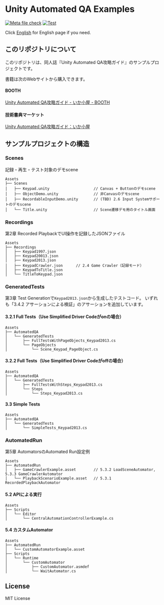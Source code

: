 # Unity Automated QA Examples

[![Meta file check](https://github.com/nowsprinting/UnityAutomatedQAExamples/actions/workflows/metacheck.yml/badge.svg)](https://github.com/nowsprinting/UnityAutomatedQAExamples/actions/workflows/metacheck.yml)
[![Test](https://github.com/nowsprinting/UnityAutomatedQAExamples/actions/workflows/test.yml/badge.svg)](https://github.com/nowsprinting/UnityAutomatedQAExamples/actions/workflows/test.yml)

Click [English](./README_en.md) for English page if you need.



## このリポジトリについて

このリポジトリは、同人誌『Unity Automated QA攻略ガイド』のサンプルプロジェクトです。

書籍は次のWebサイトから購入できます。

#### BOOTH
[Unity Automated QA攻略ガイド - いか小屋 - BOOTH](https://ikagoya.booth.pm/items/3534629)

#### 技術書典マーケット
[Unity Automated QA攻略ガイド：いか小屋](https://techbookfest.org/product/5755610421264384)



## サンプルプロジェクトの構造

### Scenes

記録・再生・テスト対象のデモscene

```
Assets
├── Scenes
│   ├── Keypad.unity                    // Canvas + Buttonのデモscene
│   ├── ObjectDemo.unity                // 非Canvasのデモscene
│   ├── RecordableInputDemo.unity       // (TBD) 2.6 Input Systemサポートのデモscene
│   └── Title.unity                     // Scene遷移デモ用のタイトル画面
```

### Recordings

第2章 Recorded PlaybackでUI操作を記録したJSONファイル

```
Assets
├── Recordings
│   ├── Keypad1997.json
│   ├── Keypad20013.json
│   ├── Keypad2013.json
│   ├── KeypadCrawler.json      // 2.4 Game Crawler（記録モード）
│   ├── KeypadToTitle.json
│   └── TitleToKeypad.json
```

### GeneratedTests

第3章 Test Generationで`Keypad2013.json`から生成したテストコード。
いずれも「3.4.2 アサーションによる検証」のアサーションを追加しています。

#### 3.2.1 Full Tests（Use Simplified Driver Codeがonの場合）

```
Assets
├── AutomatedQA
│   └── GeneratedTests
│       ├── FullTestsWithPageObjects_Keypad2013.cs
│       └── PageObjects
│           └── Scene_Keypad_PageObject.cs
```

#### 3.2.2 Full Tests（Use Simplified Driver Codeがoffの場合）

```
Assets
├── AutomatedQA
│   └── GeneratedTests
│       ├── FullTestsWithSteps_Keypad2013.cs
│       └── Steps
│           └── Steps_Keypad2013.cs
```

#### 3.3 Simple Tests

```
Assets
├── AutomatedQA
│   └── GeneratedTests
│       └── SimpleTests_Keypad2013.cs
```

### AutomatedRun

第5章 AutomatorsのAutomated Run設定例

```
Assets
├── AutomatedRun
│   ├── GameCrawlerExample.asset        // 5.3.2 LoadSceneAutomator, 5.3.3 GameCrawlerAutomator
│   └── PlaybackScenarioExample.asset   // 5.3.1 RecordedPlaybackAutomator
```

#### 5.2 APIによる実行

```
Assets
├── Scripts
│   └── Editor
│       └── CentralAutomationControllerExample.cs
```

#### 5.4 カスタムAutomator

```
Assets
├── AutomatedRun
│   └── CustomAutomatorExample.asset
├── Scripts
│   └── Runtime
│       └── CustomAutomator
│           ├── CustomAutomator.asmdef
│           └── WaitAutomator.cs
```



## License

MIT License
